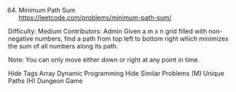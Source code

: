 64. Minimum Path Sum  
https://leetcode.com/problems/minimum-path-sum/

Difficulty: Medium
Contributors: Admin
Given a m x n grid filled with non-negative numbers, find a path from top left to bottom right which minimizes the sum of all numbers along its path.

Note: You can only move either down or right at any point in time.

Hide Tags Array Dynamic Programming
Hide Similar Problems (M) Unique Paths (H) Dungeon Game
